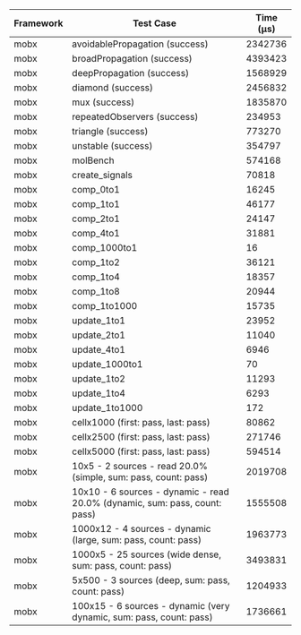 | Framework | Test Case | Time (μs) |
| --- | --- | --- |
| mobx | avoidablePropagation (success) | 2342736 |
| mobx | broadPropagation (success) | 4393423 |
| mobx | deepPropagation (success) | 1568929 |
| mobx | diamond (success) | 2456832 |
| mobx | mux (success) | 1835870 |
| mobx | repeatedObservers (success) | 234953 |
| mobx | triangle (success) | 773270 |
| mobx | unstable (success) | 354797 |
| mobx | molBench | 574168 |
| mobx | create_signals | 70818 |
| mobx | comp_0to1 | 16245 |
| mobx | comp_1to1 | 46177 |
| mobx | comp_2to1 | 24147 |
| mobx | comp_4to1 | 31881 |
| mobx | comp_1000to1 | 16 |
| mobx | comp_1to2 | 36121 |
| mobx | comp_1to4 | 18357 |
| mobx | comp_1to8 | 20944 |
| mobx | comp_1to1000 | 15735 |
| mobx | update_1to1 | 23952 |
| mobx | update_2to1 | 11040 |
| mobx | update_4to1 | 6946 |
| mobx | update_1000to1 | 70 |
| mobx | update_1to2 | 11293 |
| mobx | update_1to4 | 6293 |
| mobx | update_1to1000 | 172 |
| mobx | cellx1000 (first: pass, last: pass) | 80862 |
| mobx | cellx2500 (first: pass, last: pass) | 271746 |
| mobx | cellx5000 (first: pass, last: pass) | 594514 |
| mobx | 10x5 - 2 sources - read 20.0% (simple, sum: pass, count: pass) | 2019708 |
| mobx | 10x10 - 6 sources - dynamic - read 20.0% (dynamic, sum: pass, count: pass) | 1555508 |
| mobx | 1000x12 - 4 sources - dynamic (large, sum: pass, count: pass) | 1963773 |
| mobx | 1000x5 - 25 sources (wide dense, sum: pass, count: pass) | 3493831 |
| mobx | 5x500 - 3 sources (deep, sum: pass, count: pass) | 1204933 |
| mobx | 100x15 - 6 sources - dynamic (very dynamic, sum: pass, count: pass) | 1736661 |
